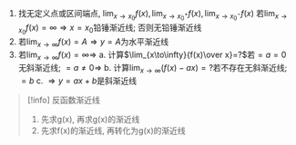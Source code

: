 
1. 找无定义点或区间端点, $\lim_{x\to x_0}f(x),\lim_{x\to x_0^+}f(x),\lim_{x\to x_0^-}f(x)$
   若$\lim_{x\to x_0}f(x)=\infty\Rightarrow x=x_0$铅锤渐近线; 否则无铅锤渐近线
2. 若$\lim_{x\to\infty}f(x)=A\Rightarrow y=A$为水平渐近线
3. 若$\lim_{x\to\infty}f(x)=\infty\Rightarrow$
   a. 计算$\lim_{x\to\infty}{f(x)\over x}=?$若$=a=0$无斜渐近线; $=a\neq0\Rightarrow$
   b. 计算$\lim_{x\to\infty}(f(x)-ax)=?$若不存在无斜渐近线; $=b$
   c. $\Rightarrow y=ax+b$是斜渐近线

>[!info] 反函数渐近线
>1. 先求g(x), 再求g(x)的渐近线
>2. 先求f(x)的渐近线, 再转化为g(x)的渐近线